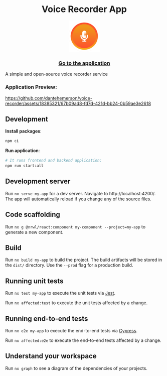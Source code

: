 <h1 align="center">Voice Recorder App</h1>

<div align="center">
  <a href="https://www.techinterviewhandbook.org/">
    <img src="./apps/frontend/public/logo.png" alt="Voice Recorder App" width="100" />
  </a>
  <br />
  <h3>
    <a href="https://recorder.dantecalderon.com" target="_blank">Go to the application</a>
  </h3>
</div>

A simple and open-source voice recorder service

### Application Preview:

https://github.com/dantehemerson/voice-recorder/assets/18385321/67b09ad8-fd7d-421d-bb24-0b59ae3e2618

## Development

**Install packages**:

```bash
npm ci
```

**Run application**:

```bash
# It runs frontend and backend application:
npm run start:all
```

## Development server

Run `nx serve my-app` for a dev server. Navigate to http://localhost:4200/. The app will automatically reload if you change any of the source files.

## Code scaffolding

Run `nx g @nrwl/react:component my-component --project=my-app` to generate a new component.

## Build

Run `nx build my-app` to build the project. The build artifacts will be stored in the `dist/` directory. Use the `--prod` flag for a production build.

## Running unit tests

Run `nx test my-app` to execute the unit tests via [Jest](https://jestjs.io).

Run `nx affected:test` to execute the unit tests affected by a change.

## Running end-to-end tests

Run `nx e2e my-app` to execute the end-to-end tests via [Cypress](https://www.cypress.io).

Run `nx affected:e2e` to execute the end-to-end tests affected by a change.

## Understand your workspace

Run `nx graph` to see a diagram of the dependencies of your projects.

